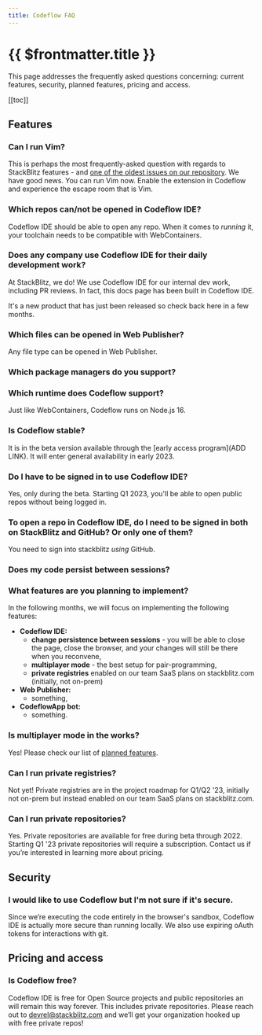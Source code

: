 ```yaml
---
title: Codeflow FAQ
---
```


# {{ $frontmatter.title }}

This page addresses the frequently asked questions concerning: current features, security, planned features, pricing and access.

[[toc]]

## Features

### Can I run Vim?

This is perhaps the most frequently-asked question with regards to StackBlitz features - and [one of the oldest issues on our repository](https://github.com/stackblitz/core/issues/3). We have good news. You can run Vim now. Enable the extension in Codeflow and experience the escape room that is Vim.

### Which repos can/not be opened in Codeflow IDE?

Codeflow IDE should be able to open any repo. When it comes to *running* it, your toolchain needs to be compatible with WebContainers.

### Does any company use Codeflow IDE for their daily development work?

At StackBlitz, we do! We use Codeflow IDE for our internal dev work, including PR reviews. In fact, this docs page has been built in Codeflow IDE.

It's a new product that has just been released so check back here in a few months.

### Which files can be opened in Web Publisher?

Any file type can be opened in Web Publisher.

### Which package managers do you support?

<!--@include: ./parts/supported-packages.md-->

### Which runtime does Codeflow support?

Just like WebContainers, Codeflow runs on Node.js 16.

### Is Codeflow stable?
It is in the beta version available through the [early access program](ADD LINK). It will enter general availability in early 2023.

### Do I have to be signed in to use Codeflow IDE? 

Yes, only during the beta. Starting Q1 2023, you'll be able to open public repos without being logged in.

### To open a repo in Codeflow IDE, do I need to be signed in both on StackBlitz and GitHub? Or only one of them?

You need to sign into stackblitz *using* GitHub.

### Does my code persist between sessions?

<!--@include: ./parts/persistance.md-->

### What features are you planning to implement?

In the following months, we will focus on implementing the following features:
- **Codeflow IDE:**
    - **change persistence between sessions** - you will be able to close the page, close the browser, and your changes will still be there when you reconvene,
    - **multiplayer mode** - the best setup for pair-programming,
    - **private registries** enabled on our team SaaS plans on stackblitz.com (initially, not on-prem)
- **Web Publisher:**
    - something,
- **CodeflowApp bot:**
    - something.

### Is multiplayer mode in the works?
Yes! Please check our list of [planned features](#what-features-are-you-planning-to-implement).

### Can I run private registries?

Not yet! Private registries are in the project roadmap for Q1/Q2 '23, initially not on-prem but instead enabled on our team SaaS plans on stackblitz.com.

### Can I run private repositories?

Yes. Private repositories are available for free during beta through 2022. Starting Q1 '23 private repositories will require a subscription. Contact us if you’re interested in learning more about pricing.

## Security 

### I would like to use Codeflow but I'm not sure if it's secure.

Since we’re executing the code entirely in the browser's sandbox, Codeflow IDE is actually more secure than running locally. We also use expiring oAuth tokens for interactions with git.

## Pricing and access

### Is Codeflow free?

Codeflow IDE is free for Open Source projects and public repositories an will remain this way forever. This includes private repositories. Please reach out to [devrel@stackblitz.com](mailto:devrel@stackblitz.com) and we’ll get your organization hooked up with free private repos! 

